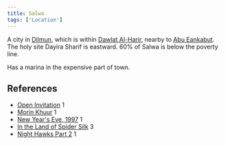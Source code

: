 ```yaml
---
title: Salwa
tags: ['Location']
---
```

A city in [Dilmun](/_wiki/dilmun.md), which is within [Dawlat Al-Harir](/_wiki/dawlat-al-harir.md), nearby to [Abu Eankabut](/_wiki/abu-eankabut.md). The holy site Dayira Sharif is eastward. 60% of Salwa is below the poverty line.

Has a marina in the expensive part of town.

## References
- [Open Invitation](/_wiki/open-invitation.md) 1
- [Morin Khuur](/_wiki/morin-khuur.md) 1
- [New Year's Eve, 1997](/_wiki/new-years-eve-1997.md) 1
- [In the Land of Spider Silk](/_wiki/in-the-land-of-spider-silk.md) 3
- [Night Hawks Part 2](/_wiki/night-hawks-part-2.md) 1
